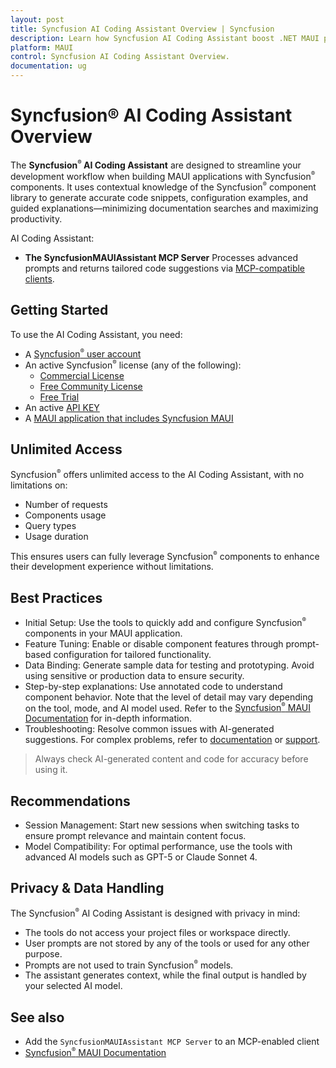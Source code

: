 ```yaml
---
layout: post
title: Syncfusion AI Coding Assistant Overview | Syncfusion
description: Learn how Syncfusion AI Coding Assistant boost .NET MAUI productivity by generating accurate code snippets, configuration examples, and contextual guidance.
platform: MAUI
control: Syncfusion AI Coding Assistant Overview.
documentation: ug
---
```


# Syncfusion® AI Coding Assistant Overview

The **Syncfusion<sup style="font-size:70%">&reg;</sup> AI Coding Assistant** are designed to streamline your development workflow when building MAUI applications with Syncfusion<sup style="font-size:70%">&reg;</sup> components. It uses contextual knowledge of the Syncfusion<sup style="font-size:70%">&reg;</sup> component library to generate accurate code snippets, configuration examples, and guided explanations—minimizing documentation searches and maximizing productivity.

AI Coding Assistant:

* **The SyncfusionMAUIAssistant MCP Server**
  Processes advanced prompts and returns tailored code suggestions via [MCP-compatible clients](https://modelcontextprotocol.io/clients).


## Getting Started

To use the AI Coding Assistant, you need:

* A [Syncfusion<sup style="font-size:70%">&reg;</sup> user account](https://www.syncfusion.com/account)
* An active Syncfusion<sup style="font-size:70%">&reg;</sup> license (any of the following):
  - [Commercial License](https://www.syncfusion.com/sales/unlimitedlicense)
  - [Free Community License](https://www.syncfusion.com/products/communitylicense)
  - [Free Trial](https://www.syncfusion.com/account/manage-trials/start-trials)
* An active [API KEY](https://syncfusion.com/account/api-key)
* A [MAUI application that includes Syncfusion MAUI](https://help.syncfusion.com/maui/introduction/overview)

## Unlimited Access

Syncfusion<sup style="font-size:70%">&reg;</sup> offers unlimited access to the AI Coding Assistant, with no limitations on:

* Number of requests
* Components usage
* Query types
* Usage duration

This ensures users can fully leverage Syncfusion<sup style="font-size:70%">&reg;</sup> components to enhance their development experience without limitations.

## Best Practices

* Initial Setup: Use the tools to quickly add and configure Syncfusion<sup style="font-size:70%">&reg;</sup> components in your MAUI application.
* Feature Tuning: Enable or disable component features through prompt-based configuration for tailored functionality.
* Data Binding: Generate sample data for testing and prototyping. Avoid using sensitive or production data to ensure security.
* Step-by-step explanations: Use annotated code to understand component behavior. Note that the level of detail may vary depending on the tool, mode, and AI model used. Refer to the [Syncfusion<sup style="font-size:70%">&reg;</sup> MAUI Documentation](https://help.syncfusion.com/maui/introduction/overview) for in-depth information.
* Troubleshooting: Resolve common issues with AI-generated suggestions. For complex problems, refer to [documentation](https://help.syncfusion.com/maui/introduction/overview) or [support](https://support.syncfusion.com/support/tickets/create).

> Always check AI-generated content and code for accuracy before using it.

## Recommendations

* Session Management: Start new sessions when switching tasks to ensure prompt relevance and maintain content focus.
* Model Compatibility: For optimal performance, use the tools with advanced AI models such as GPT-5 or Claude Sonnet 4.

## Privacy & Data Handling

The Syncfusion<sup style="font-size:70%">&reg;</sup> AI Coding Assistant is designed with privacy in mind:

* The tools do not access your project files or workspace directly.
* User prompts are not stored by any of the tools or used for any other purpose.
* Prompts are not used to train Syncfusion<sup style="font-size:70%">&reg;</sup> models.
* The assistant generates context, while the final output is handled by your selected AI model.

## See also

* Add the `SyncfusionMAUIAssistant MCP Server` to an MCP-enabled client
* [Syncfusion<sup style="font-size:70%">&reg;</sup> MAUI Documentation](https://help.syncfusion.com/maui/introduction)

